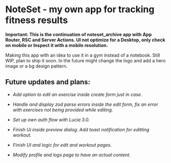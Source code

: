 # NoteSet - my own app for tracking fitness results

**Important: This is the continuation of noteset_archive app with App Router, RSC and Server Actions. UI not optimize for a Desktop, only check on mobile or Inspect it with a mobile resolution.**

Making this app with an idea to use it in a gym instead of a notebook. Still WIP, plan to ship it soon. In the future might change the logo and add a hero image or a bg design pattern.

## Future updates and plans:

- _Add option to edit an exercise inside create form just in case._

- _Handle and display zod parse errors inside the edit form, fix an error with exercises not being provided while editing._

- _Set up own auth flow with Lucia 3.0._

- _Finish Ui inside preview dialog. Add toast notification for editting workout._

- _Finish UI and logic for edit and workout pages._

- _Modify profile and logs page to have an actual content._
